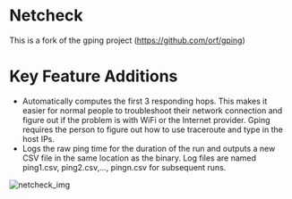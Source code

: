 # Netcheck
This is a fork of the gping project (https://github.com/orf/gping)

# Key Feature Additions
* Automatically computes the first 3 responding hops. This makes it easier for normal people to troubleshoot their network connection and figure out if the problem is with WiFi or the Internet provider. Gping requires the person to figure out how to use traceroute and type in the host IPs.
* Logs the raw ping time for the duration of the run and outputs a new CSV file in the same location as the binary. Log files are named ping1.csv, ping2.csv,..., pingn.csv for subsequent runs.

![netcheck_img](https://user-images.githubusercontent.com/78395223/129528473-be562495-85b8-440c-9a55-e87a3bde3288.png)
